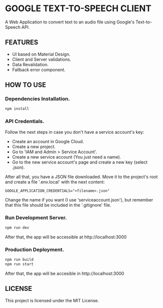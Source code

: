 # GOOGLE TEXT-TO-SPEECH CLIENT

A Web Application to convert text to an audio file using Google's Text-to-Speech API.

## FEATURES

- UI based on Material Design.
- Client and Server validations.
- Data Revalidation.
- Fallback error component.

## HOW TO USE

### Dependencies Installation.

```bash
npm install
```

### API Credentials.

Follow the next steps in case you don't have a service account's key:

- Create an account in Google Cloud.
- Create a new project.
- Go to 'IAM and Admin > Service Account'.
- Create a new service account (You just need a name).
- Go to the new service account's page and create a new key (select .json).

After all that, you have a JSON file downloaded. Move it to the project's root and create a file '.env.local' with the next content:

```
GOOGLE_APPLICATION_CREDENTIALS="<filename>.json"
```

Change the name if you want (I use 'serviceaccount.json'), but remember that this file should be included in the '.gitignore' file.

### Run Development Server.

```bash
npm run dev
```

After that, the app will be accessible at http://localhost:3000

### Production Deployment.

```bash
npm run build
npm run start
```

After that, the app will be accesible in http://localhost:3000

## LICENSE

This project is licensed under the MIT License.

